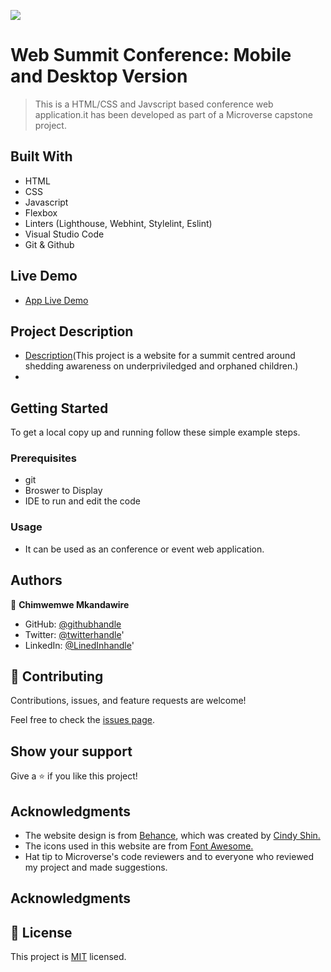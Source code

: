 ![](https://img.shields.io/badge/Microverse-blueviolet) 

# Web Summit Conference: Mobile and Desktop Version

> This is a HTML/CSS and Javscript based conference web application.it has been developed as part of a Microverse capstone project.

## Built With

- HTML
- CSS
- Javascript
- Flexbox
- Linters (Lighthouse, Webhint, Stylelint, Eslint)
- Visual Studio Code
- Git & Github

## Live Demo

- [App Live Demo](https://chimwemwe007.github.io/CAPSTONE-MODULE1-HTML-CSS-Javascript/)


## Project Description
- [Description](https://www.loom.com/share/84ed9dafd9c34dbca657de1a67012c40)(This project is a website for a summit centred around shedding awareness on underpriviledged and orphaned children.)
- 

## Getting Started

To get a local copy up and running follow these simple example steps.

### Prerequisites

- git
- Broswer to Display
- IDE to run and edit the code

### Usage

- It can be used as an conference or event web application.

## Authors

👤 **Chimwemwe Mkandawire**

- GitHub: [@githubhandle](https://github.com/chimwemwe007)
- Twitter: [@twitterhandle](https://twitter.com/CHxMZ)'
- LinkedIn: [@LinedInhandle](https://LinkedIn.com/chimwemweMKandawire)'


## 🤝 Contributing

Contributions, issues, and feature requests are welcome!

Feel free to check the [issues page](../../issues/).

## Show your support

Give a ⭐️ if you like this project!

## Acknowledgments

- The website design is from [Behance](https://www.behance.net/gallery/29845175/CC-Global-Summit-2015), which was created by [Cindy Shin.](https://www.behance.net/adagio07)
- The icons used in this website are from [Font Awesome.](https://fontawesome.com/)
- Hat tip to Microverse's code reviewers and to everyone who reviewed my project and made suggestions.

## Acknowledgments

## 📝 License

This project is [MIT](./MIT.md) licensed.
